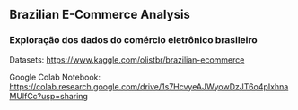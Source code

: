 ## Brazilian E-Commerce Analysis
### Exploração dos dados do comércio eletrônico brasileiro

Datasets: https://www.kaggle.com/olistbr/brazilian-ecommerce

Google Colab Notebook: https://colab.research.google.com/drive/1s7HcvyeAJWyowDzJT6o4pIxhnaMUlfCc?usp=sharing